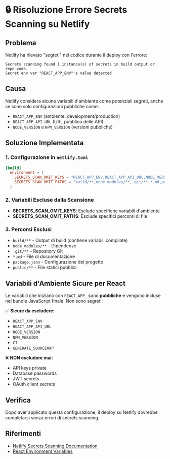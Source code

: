 # 🔒 Risoluzione Errore Secrets Scanning su Netlify

## Problema
Netlify ha rilevato "segreti" nel codice durante il deploy con l'errore:
```
Secrets scanning found 1 instance(s) of secrets in build output or repo code.
Secret env var "REACT_APP_ENV"'s value detected
```

## Causa
Netlify considera alcune variabili d'ambiente come potenziali segreti, anche se sono solo configurazioni pubbliche come:
- `REACT_APP_ENV` (ambiente: development/production)
- `REACT_APP_API_URL` (URL pubblico delle API)
- `NODE_VERSION` e `NPM_VERSION` (versioni pubbliche)

## Soluzione Implementata

### 1. Configurazione in `netlify.toml`
```toml
[build]
  environment = { 
    SECRETS_SCAN_OMIT_KEYS = "REACT_APP_ENV,REACT_APP_API_URL,NODE_VERSION,NPM_VERSION",
    SECRETS_SCAN_OMIT_PATHS = "build/**,node_modules/**,.git/**,*.md,package.json,public/**"
  }
```

### 2. Variabili Escluse dalla Scansione
- **SECRETS_SCAN_OMIT_KEYS**: Esclude specifiche variabili d'ambiente
- **SECRETS_SCAN_OMIT_PATHS**: Esclude specifici percorsi di file

### 3. Percorsi Esclusi
- `build/**` - Output di build (contiene variabili compilate)
- `node_modules/**` - Dipendenze
- `.git/**` - Repository Git
- `*.md` - File di documentazione
- `package.json` - Configurazione del progetto
- `public/**` - File statici pubblici

## Variabili d'Ambiente Sicure per React

Le variabili che iniziano con `REACT_APP_` sono **pubbliche** e vengono incluse nel bundle JavaScript finale. Non sono segreti:

✅ **Sicure da escludere:**
- `REACT_APP_ENV`
- `REACT_APP_API_URL`
- `NODE_VERSION`
- `NPM_VERSION`
- `CI`
- `GENERATE_SOURCEMAP`

❌ **NON escludere mai:**
- API keys private
- Database passwords
- JWT secrets
- OAuth client secrets

## Verifica
Dopo aver applicato questa configurazione, il deploy su Netlify dovrebbe completarsi senza errori di secrets scanning.

## Riferimenti
- [Netlify Secrets Scanning Documentation](https://ntl.fyi/configure-secrets-scanning)
- [React Environment Variables](https://create-react-app.dev/docs/adding-custom-environment-variables/)